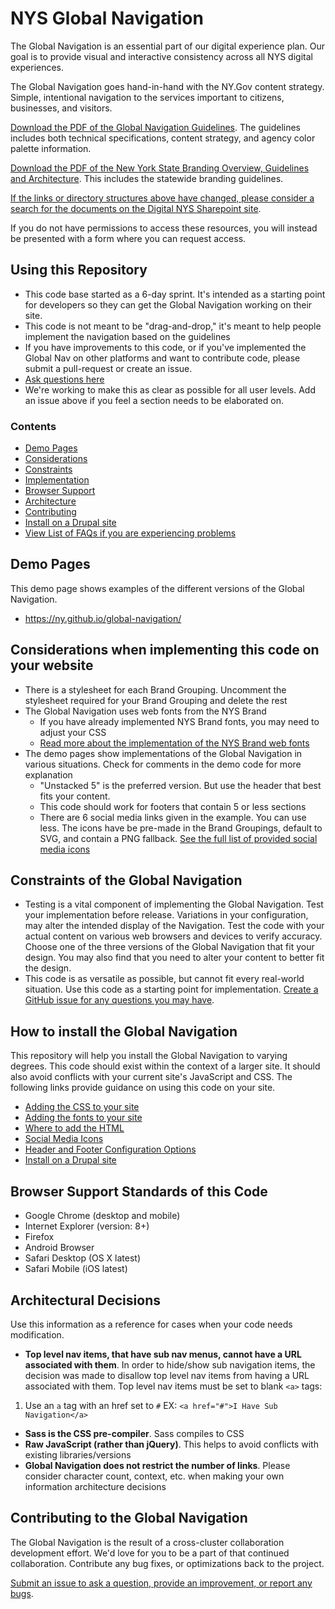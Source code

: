 # NYS Global Navigation

The Global Navigation is an essential part of our digital experience plan. Our goal is to provide visual and interactive consistency across all NYS digital experiences.

The Global Navigation goes hand-in-hand with the NY.Gov content strategy. Simple, intentional navigation to the services important to citizens, businesses, and visitors.

[Download the PDF of the Global Navigation Guidelines](https://github.com/ny/global-navigation/wiki/resources/Agency_Global_Navigation.pdf). The guidelines includes both technical specifications, content strategy, and agency color palette information.

[Download the PDF of the New York State Branding Overview, Guidelines and Architecture](https://nysemail.sharepoint.com/sites/cdo/digitalnys/Style%20Guides/). This includes the statewide branding guidelines.

[If the links or directory structures above have changed, please consider a search for the documents on the Digital NYS Sharepoint site](http://on.ny.gov/Sharepoint).

If you do not have permissions to access these resources, you will instead be presented with a form where you can request access.

## Using this Repository
 * This code base started as a 6-day sprint. It's intended as a starting point for developers so they can get the Global Navigation working on their site.
 * This code is not meant to be "drag-and-drop," it's meant to help people implement the navigation based on the guidelines
 * If you have improvements to this code, or if you've implemented the Global Nav on other platforms and want to contribute code, please submit a pull-request or create an issue.
 * [Ask questions here](https://github.com/ny/global-navigation/issues)
 * We're working to make this as clear as possible for all user levels. Add an issue above if you feel a section needs to be elaborated on.

### Contents
* [Demo Pages](#demo-pages)
* [Considerations](#considerations-when-implementing-this-code-on-your-website)
* [Constraints](#constraints-of-the-global-navigation)
* [Implementation](#how-to-install-the-global-navigation)
* [Browser Support](#browser-support-standards-of-this-code)
* [Architecture](#architectural-decisions)
* [Contributing](#contributing-to-the-global-navigation)
* [Install on a Drupal site](https://www.drupal.org/project/nys_global_nav)
* [View List of FAQs if you are experiencing problems](https://github.com/ny/global-navigation/issues?&q=is%3Aissue+label%3AFAQ)


## Demo Pages

This demo page shows examples of the different versions of the Global Navigation.

* https://ny.github.io/global-navigation/

## Considerations when implementing this code on your website

* There is a stylesheet for each Brand Grouping. Uncomment the stylesheet required for your Brand Grouping and delete the rest
* The Global Navigation uses web fonts from the NYS Brand
  * If you have already implemented NYS Brand fonts, you may need to adjust your CSS
  * [Read more about the implementation of the NYS Brand web fonts](https://github.com/ny/global-navigation/blob/master/IMPLEMENTATION.md#fonts)
* The demo pages show implementations of the Global Navigation in various situations. Check for comments in the demo code for more explanation
  * "Unstacked 5" is the preferred version. But use the header that best fits your content.
  * This code should work for footers that contain 5 or less sections
  * There are 6 social media links given in the example. You can use less.  The icons have be pre-made in the Brand Groupings, default to SVG, and contain a PNG fallback. [See the full list of provided social media icons](https://github.com/ny/global-navigation/tree/master/source/icons/social/black)

## Constraints of the Global Navigation

* Testing is a vital component of implementing the Global Navigation. Test your implementation before release. Variations in your configuration, may alter the intended display of the Navigation. Test the code with your actual content on various web browsers and devices to verify accuracy. Choose one of the three versions of the Global Navigation that fit your design. You may also find that you need to alter your content to better fit the design.
* This code is as versatile as possible, but cannot fit every real-world situation. Use this code as a starting point for implementation. [Create a GitHub issue for any questions you may have](https://github.com/ny/global-navigation/issues).

## How to install the Global Navigation

This repository will help you install the Global Navigation to varying degrees. This code should exist within the context of a larger site. It should also avoid conflicts with your current site's JavaScript and CSS. The following links provide guidance on using this code on your site.

* [Adding the CSS to your site](IMPLEMENTATION.md#css)
* [Adding the fonts to your site](IMPLEMENTATION.md#fonts)
* [Where to add the HTML](IMPLEMENTATION.md#html)
* [Social Media Icons](IMPLEMENTATION.md#social-media-icons)
* [Header and Footer Configuration Options](OPTIONS.md)
* [Install on a Drupal site](https://www.drupal.org/project/nys_global_nav)

## Browser Support Standards of this Code

* Google Chrome (desktop and mobile)
* Internet Explorer (version: 8+)
* Firefox
* Android Browser
* Safari Desktop (OS X latest)
* Safari Mobile (iOS latest)

## Architectural Decisions

Use this information as a reference for cases when your code needs modification.

* **Top level nav items, that have sub nav menus, cannot have a URL associated with them**. In order to hide/show sub navigation items, the decision was made to disallow top level nav items from having a URL associated with them. Top level nav items must be set to blank `<a>` tags:
 1. Use an `a` tag with an href set to `#` EX: `<a href="#">I Have Sub Navigation</a>`
* **Sass is the CSS pre-compiler**. Sass compiles to CSS
* **Raw JavaScript (rather than jQuery)**. This helps to avoid conflicts with existing libraries/versions
* **Global Navigation does not restrict the number of links**. Please consider character count, context, etc. when making your own information architecture decisions

## Contributing to the Global Navigation

The Global Navigation is the result of a cross-cluster collaboration development effort. We'd love for you to be a part of that continued collaboration. Contribute any bug fixes, or optimizations back to the project.

[Submit an issue to ask a question, provide an improvement, or report any bugs](https://github.com/ny/global-navigation/issues).
